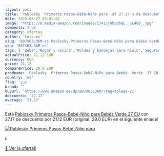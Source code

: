 ```yaml
---
layout: post
title: 'Pablosky  Primeros Pasos-Bebé-Niño para  al 27.17 % de descuento'
date: 2020-08-27 03:01:02
image: 'https://m.media-amazon.com/images/I/41ujKhpzbqL._SL400_.jpg'
comments: true
category: ofertas
author: 'tole.es'
slug: 'B07X63L36M-es Pablosky Primeros Pasos-Bebé-Niño para Bebés Verde 27 EU'
sku: 'B07X63L36M-es'
tags: [ 'Bebé','Hogar y cocina','Moldes y bandejas para hielo','Seguridad','Utensilios de bar','Utensilios de cocina','Vigilabebés','bebés', ]
actualPrice: 21.12 EUR
currency: EUR
price: 21.12
comparePrice: 29.0 EUR
prodname: 'Pablosky  Primeros Pasos-Bebé-Niño para Bebés  Verde  27 EU'
country: 'es'
flag: '🇪🇸'
brand: ''
buyurl: 'https://www.amazon.es/dp/B07X63L36M/?tag=tolees-21'
descuento: '27.17'
average: '21.12'
---
```


Está [Pablosky  Primeros Pasos-Bebé-Niño para Bebés  Verde  27 EU](https://www.amazon.es/dp/B07X63L36M/?tag=tolees-21) con 27.17 de descuento por 21.12 EUR (original: 29.0 EUR) en el siguiente enlace!

[![Pablosky  Primeros Pasos-Bebé-Niño para ](https://m.media-amazon.com/images/I/41ujKhpzbqL._SL400_.jpg)](https://www.amazon.es/dp/B07X63L36M/?tag=tolees-21)

ℹ️:


[🛒 Ver la oferta!!](https://www.amazon.es/dp/B07X63L36M/?tag=tolees-21)
